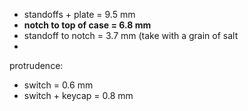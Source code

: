 * standoffs + plate = 9.5 mm
* **notch to top of case = 6.8 mm**
* standoff to notch = 3.7 mm (take with a grain of salt
* 

protrudence:
* switch = 0.6 mm
* switch + keycap = 0.8 mm
